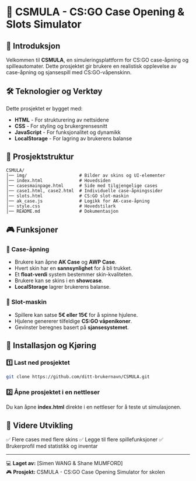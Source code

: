 # 🎯 CSMULA - CS:GO Case Opening & Slots Simulator

## 📌 Introduksjon
Velkommen til **CSMULA**, en simuleringsplattform for CS:GO case-åpning og spilleautomater. Dette prosjektet gir brukere en realistisk opplevelse av case-åpning og sjansespill med CS:GO-våpenskinn.

## 🛠️ Teknologier og Verktøy
Dette prosjektet er bygget med:
- **HTML** - For strukturering av nettsidene
- **CSS** - For styling og brukergrensesnitt
- **JavaScript** - For funksjonalitet og dynamikk
- **LocalStorage** - For lagring av brukerens balanse

## 📂 Prosjektstruktur
```
CSMULA/
│── img/                    # Bilder av skins og UI-elementer
│── index.html              # Hovedsiden
│── casesmainpage.html      # Side med tilgjengelige cases
│── case1.html, case2.html  # Individuelle case-åpningssider
│── slots.html              # CS:GO slot-maskin
│── ak_case.js              # Logikk for AK-case-åpning
│── style.css               # Hovedstilark
│── README.md               # Dokumentasjon
```

## 🎮 Funksjoner
### 🔹 Case-åpning
- Brukere kan åpne **AK Case** og **AWP Case**.
- Hvert skin har en **sannsynlighet** for å bli trukket.
- Et **float-verdi** system bestemmer skin-kvaliteten.
- Brukere kan se skins i en **showcase**.
- **LocalStorage** lagrer brukerens balanse.

### 🔹 Slot-maskin
- Spillere kan satse **5€ eller 15€** for å spinne hjulene.
- Hjulene genererer tilfeldige **CS:GO våpenikoner**.
- Gevinster beregnes basert på **sjansesystemet**.

## 🚀 Installasjon og Kjøring
### 1️⃣ Last ned prosjektet
```sh
git clone https://github.com/ditt-brukernavn/CSMULA.git
```
### 2️⃣ Åpne prosjektet i en nettleser
Du kan åpne **index.html** direkte i en nettleser for å teste ut simulasjonen.

## 📝 Videre Utvikling
✅ Flere cases med flere skins 
✅ Legge til flere spillefunksjoner 
✅ Brukerprofil med statistikk og inventar 

---
💻 **Laget av:** [Simen WANG & Shane MUMFORD]  
🎮 **Prosjekt:** CSMULA - CS:GO Case Opening Simulator for skolen
